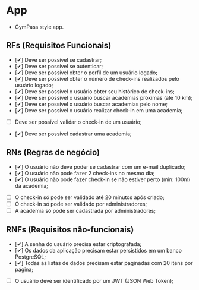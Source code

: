 # App

- GymPass style app.

## RFs (Requisitos Funcionais)

- [✔] Deve ser possível se cadastrar;
- [✔] Deve ser possível se autenticar;
- [✔] Deve ser possível obter o perfil de um usuário logado;
- [✔] Deve ser possível obter o número de check-ins realizados pelo usuário logado;
- [✔] Deve ser possível o usuário obter seu histórico de check-ins;
- [✔] Deve ser possível o usuário buscar academias próximas (até 10 km);
- [✔] Deve ser possível o usuário buscar academias pelo nome;
- [✔] Deve ser possível o usuário realizar check-in em uma academia;
- [ ] Deve ser possível validar o check-in de um usuário;
- [✔] Deve ser possível cadastrar uma academia;

## RNs (Regras de negócio)

- [✔] O usuário não deve poder se cadastrar com um e-mail duplicado;
- [✔] O usuário não pode fazer 2 check-ins no mesmo dia;
- [✔] O usuário não pode fazer check-in se não estiver perto (min: 100m) da academia;
- [ ] O check-in só pode ser validado até 20 minutos após criado;
- [ ] O check-in só pode ser validado por administradores;
- [ ] A academia só pode ser cadastrada por administradores;

## RNFs (Requisitos não-funcionais)

- [✔] A senha do usuário precisa estar criptografada;
- [✔] Os dados da aplicação precisam estar persistidos em um banco PostgreSQL;
- [✔] Todas as listas de dados precisam estar paginadas com 20 itens por página;
- [ ] O usuário deve ser identificado por um JWT (JSON Web Token);
